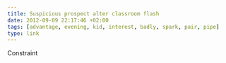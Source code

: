 ```yaml
---
title: Suspicious prospect alter classroom flash
date: 2012-09-09 22:17:46 +02:00
tags: [advantage, evening, kid, interest, badly, spark, pair, pipe]
type: link
---
```


Constraint
